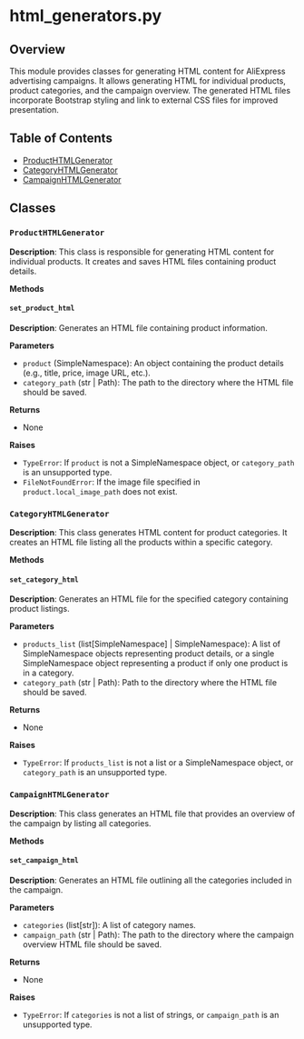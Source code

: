 # html_generators.py

## Overview

This module provides classes for generating HTML content for AliExpress advertising campaigns. It allows generating HTML for individual products, product categories, and the campaign overview.  The generated HTML files incorporate Bootstrap styling and link to external CSS files for improved presentation.

## Table of Contents

* [ProductHTMLGenerator](#producthtmlgenerator)
* [CategoryHTMLGenerator](#categoryhtmlgenerator)
* [CampaignHTMLGenerator](#campaignhtmlgenerator)

## Classes

### `ProductHTMLGenerator`

**Description**: This class is responsible for generating HTML content for individual products.  It creates and saves HTML files containing product details.

**Methods**

#### `set_product_html`

**Description**: Generates an HTML file containing product information.

**Parameters**
- `product` (SimpleNamespace): An object containing the product details (e.g., title, price, image URL, etc.).
- `category_path` (str | Path): The path to the directory where the HTML file should be saved.

**Returns**
- None

**Raises**
- `TypeError`: If `product` is not a SimpleNamespace object, or `category_path` is an unsupported type.
- `FileNotFoundError`: If the image file specified in `product.local_image_path` does not exist.


### `CategoryHTMLGenerator`

**Description**: This class generates HTML content for product categories. It creates an HTML file listing all the products within a specific category.

**Methods**

#### `set_category_html`

**Description**: Generates an HTML file for the specified category containing product listings.

**Parameters**
- `products_list` (list[SimpleNamespace] | SimpleNamespace): A list of SimpleNamespace objects representing product details, or a single SimpleNamespace object representing a product if only one product is in a category.
- `category_path` (str | Path): Path to the directory where the HTML file should be saved.


**Returns**
- None

**Raises**
- `TypeError`: If `products_list` is not a list or a SimpleNamespace object, or `category_path` is an unsupported type.


### `CampaignHTMLGenerator`

**Description**: This class generates an HTML file that provides an overview of the campaign by listing all categories.

**Methods**

#### `set_campaign_html`

**Description**: Generates an HTML file outlining all the categories included in the campaign.

**Parameters**
- `categories` (list[str]): A list of category names.
- `campaign_path` (str | Path): The path to the directory where the campaign overview HTML file should be saved.

**Returns**
- None


**Raises**
- `TypeError`: If `categories` is not a list of strings, or `campaign_path` is an unsupported type.